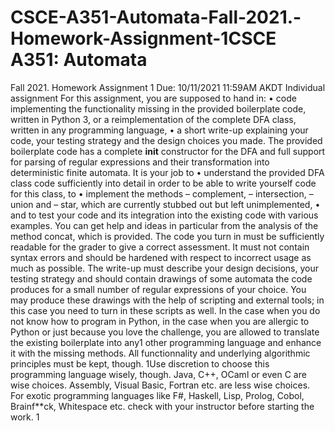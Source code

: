 # CSCE-A351-Automata-Fall-2021.-Homework-Assignment-1CSCE A351: Automata
Fall 2021. Homework Assignment 1
Due: 10/11/2021 11:59AM AKDT
Individual assignment
For this assignment, you are supposed to hand in:
• code implementing the functionality missing in the provided boilerplate code, written in Python 3, or
a reimplementation of the complete DFA class, written in any programming language,
• a short write-up explaining your code, your testing strategy and the design choices you made.
The provided boilerplate code has a complete __init__ constructor for the DFA and full support for
parsing of regular expressions and their transformation into deterministic finite automata.
It is your job to
• understand the provided DFA class code sufficiently into detail in order to be able to write yourself
code for this class, to
• implement the methods
– complement,
– intersection,
– union and
– star,
which are currently stubbed out but left unimplemented,
• and to test your code and its integration into the existing code with various examples.
You can get help and ideas in particular from the analysis of the method concat, which is provided.
The code you turn in must be sufficiently readable for the grader to give a correct assessment. It must not
contain syntax errors and should be hardened with respect to incorrect usage as much as possible.
The write-up must describe your design decisions, your testing strategy and should contain drawings
of some automata the code produces for a small number of regular expressions of your choice. You may
produce these drawings with the help of scripting and external tools; in this case you need to turn in these
scripts as well.
In the case when you do not know how to program in Python, in the case when you are allergic to
Python or just because you love the challenge, you are allowed to translate the existing boilerplate into any1
other programming language and enhance it with the missing methods. All functionnality and underlying
algorithmic principles must be kept, though.
1Use discretion to choose this programming language wisely, though. Java, C++, OCaml or even C are wise choices. Assembly, Visual Basic, Fortran etc. are less wise choices. For exotic programming languages like F#, Haskell, Lisp, Prolog, Cobol,
Brainf**ck, Whitespace etc. check with your instructor before starting the work.
1
